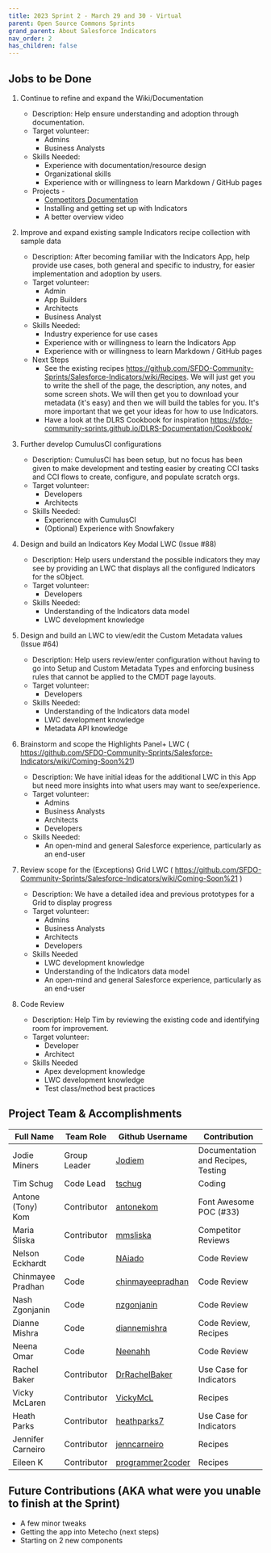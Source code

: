```yaml
---
title: 2023 Sprint 2 - March 29 and 30 - Virtual
parent: Open Source Commons Sprints
grand_parent: About Salesforce Indicators
nav_order: 2
has_children: false
---
```


## Jobs to be Done
1. Continue to refine and expand the Wiki/Documentation

    * Description:  Help ensure understanding and adoption through documentation.
    * Target volunteer:
        * Admins
        * Business Analysts
    * Skills Needed:
        * Experience with documentation/resource design
        * Organizational skills
        * Experience with or willingness to learn Markdown / GitHub pages
    * Projects - 
        * [Competitors Documentation](https://www.loom.com/share/78d3bd4dc49446e391b66f25d3275e8f) 
        * Installing and getting set up with Indicators
        * A better overview video

1. Improve and expand existing sample Indicators recipe collection with sample data

    * Description:  After becoming familiar with the Indicators App, help provide use cases, both general and specific to industry, for easier implementation and adoption by users.
    * Target volunteer:
        * Admin
        * App Builders
        * Architects
        * Business Analyst
    * Skills Needed:
        * Industry experience for use cases
        * Experience with or willingness to learn the Indicators App
        * Experience with or willingness to learn Markdown / GitHub pages
    * Next Steps
        * See the existing recipes https://github.com/SFDO-Community-Sprints/Salesforce-Indicators/wiki/Recipes. We will just get you to write the shell of the page, the description, any notes, and some screen shots. We will then get you to download your metadata (it's easy) and then we will build the tables for you. It's more important that we get your ideas for how to use Indicators. 
        * Have a look at the DLRS Cookbook for inspiration https://sfdo-community-sprints.github.io/DLRS-Documentation/Cookbook/


1. Further develop CumulusCI configurations

    * Description:  CumulusCI has been setup, but no focus has been given to make development and testing easier by creating CCI tasks and CCI flows to create, configure, and populate scratch orgs.
    * Target volunteer:
        * Developers
        * Architects
    * Skills Needed:
        * Experience with CumulusCI
        * (Optional) Experience with Snowfakery

1. Design and build an Indicators Key Modal LWC (Issue #88)

    * Description:  Help users understand the possible indicators they may see by providing an LWC that displays all the configured Indicators for the sObject.
    * Target volunteer:
        * Developers
    * Skills Needed:
        * Understanding of the Indicators data model
        * LWC development knowledge

1. Design and build an LWC to view/edit the Custom Metadata values (Issue #64)

    * Description:  Help users review/enter configuration without having to go into Setup and Custom Metadata Types and enforcing business rules that cannot be applied to the CMDT page layouts.
    * Target volunteer:
        * Developers
    * Skills Needed:
        * Understanding of the Indicators data model
        * LWC development knowledge
        * Metadata API knowledge

1. Brainstorm and scope the Highlights Panel+ LWC ( https://github.com/SFDO-Community-Sprints/Salesforce-Indicators/wiki/Coming-Soon%21)

    * Description:  We have initial ideas for the additional LWC in this App but need more insights into what users may want to see/experience.
    * Target volunteer:
        * Admins
        * Business Analysts
        * Architects
        * Developers
    * Skills Needed:
        * An open-mind and general Salesforce experience, particularly as an end-user

1. Review scope for the (Exceptions) Grid LWC ( https://github.com/SFDO-Community-Sprints/Salesforce-Indicators/wiki/Coming-Soon%21 )

    * Description:  We have a detailed idea and previous prototypes for a Grid to display progress 
    * Target volunteer:
        * Admins
        * Business Analysts
        * Architects
        * Developers
    * Skills Needed
        * LWC development knowledge
        * Understanding of the Indicators data model
        * An open-mind and general Salesforce experience, particularly as an end-user

1. Code Review

    * Description:  Help Tim by reviewing the existing code and identifying room for improvement.
    * Target volunteer:
        * Developer
        * Architect
    * Skills Needed
        * Apex development knowledge
        * LWC development knowledge
        * Test class/method best practices

## Project Team & Accomplishments

Full Name            | Team Role     | Github Username                                    | Contribution
------------         | ------------- | -------------                                      |-------------   
Jodie Miners   | Group Leader  | [Jodiem](https://github.com/Jodiem)    | Documentation and Recipes, Testing
Tim Schug   | Code Lead | [tschug](https://github.com/tschug)                             | Coding
Antone (Tony) Kom | Contributor | [antonekom](https://github.com/antonekom) | Font Awesome POC (#33)
Maria Śliska | Contributor | [mmsliska](https://github.com/mmsliska) | Competitor Reviews
Nelson Eckhardt | Code | [NAiado](https://github.com/NAiado) | Code Review
Chinmayee Pradhan | Code | [chinmayeepradhan](https://github.com/chinmayeepradhan) | Code Review
Nash Zgonjanin | Code | [nzgonjanin](https://github.com/nzgonjanin) | Code Review
Dianne Mishra | Code | [diannemishra](https://github.com/diannemishra) | Code Review, Recipes 
Neena Omar | Code | [Neenahh](https://github.com/Neenahh) | Code Review
Rachel Baker | Contributor | [DrRachelBaker](https://github.com/DrRachelBaker) | Use Case for Indicators
Vicky McLaren | Contributor | [VickyMcL](https://github.com/VickyMcL) | Recipes
Heath Parks | Contributor | [heathparks7](https://github.com/heathparks7) | Use Case for Indicators
Jennifer Carneiro | Contributor | [jenncarneiro](https://github.com/jenncarneiro) | Recipes
Eileen K | Contributor | [programmer2coder](https://github.com/programmer2coder) | Recipes
  

## Future Contributions (AKA what were you unable to finish at the Sprint)

* A few minor tweaks
* Getting the app into Metecho (next steps)
* Starting on 2 new components
